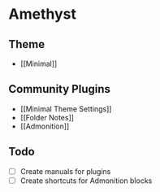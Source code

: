 # Amethyst

## Theme

- [[Minimal]]

## Community Plugins

- [[Minimal Theme Settings]]
- [[Folder Notes]]
- [[Admonition]]

## Todo

- [ ] Create manuals for plugins
- [ ] Create shortcuts for Admonition blocks
